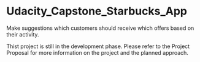 # Udacity_Capstone_Starbucks_App
Make suggestions which customers should receive which offers based on their activity.

Thist project is still in the development phase. Please refer to the Project Proposal for more information on the project and the planned approach.
